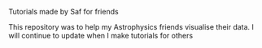 Tutorials made by Saf for friends

This repository was to help my Astrophysics friends visualise their data. 
I will continue to update when I make tutorials for others
